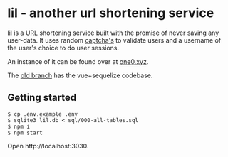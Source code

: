 # lil - another url shortening service

lil is a URL shortening service built with the promise of
never saving any user-data. It uses random [captcha's](https://www.npmjs.com/package/svg-captcha) to validate users and a username of the user's choice to do user sessions.

An instance of it can be found over at [one0.xyz](https://www.one0.xyz/).

The [old branch](https://github.com/aktsbot/lil/tree/old) has the vue+sequelize codebase.

## Getting started

```
$ cp .env.example .env
$ sqlite3 lil.db < sql/000-all-tables.sql
$ npm i
$ npm start
```

Open http://localhost:3030.

